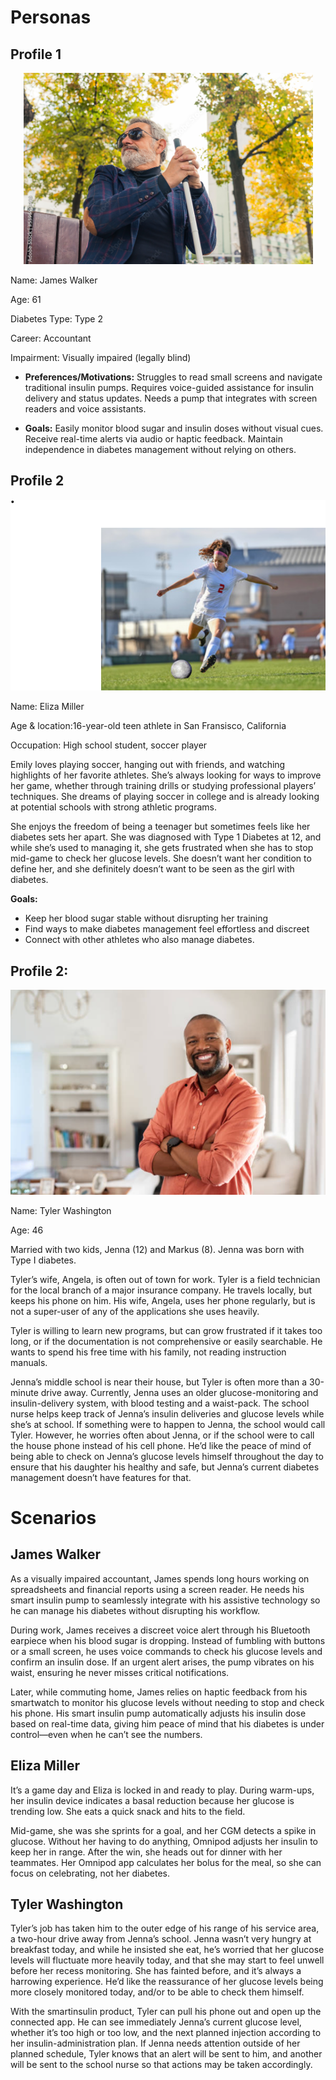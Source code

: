 # Personas

## Profile 1
<p align="center">
  <img src="JamesWalker.png" alt="James Walker">
</p>

Name: James Walker

Age: 61

Diabetes Type: Type 2

Career: Accountant

Impairment: Visually impaired (legally blind)

* **Preferences/Motivations:**
Struggles to read small screens and navigate traditional insulin pumps.
Requires voice-guided assistance for insulin delivery and status updates.
Needs a pump that integrates with screen readers and voice assistants.

* **Goals:**
Easily monitor blood sugar and insulin doses without visual cues.
Receive real-time alerts via audio or haptic feedback.
Maintain independence in diabetes management without relying on others.

## Profile 2
![Eliza Miller](ElizaMiller.png)

Name: Eliza Miller 

Age & location:16-year-old teen athlete in San Fransisco, California

Occupation: High school student, soccer player

Emily loves playing soccer, hanging out with friends, and watching highlights of her favorite athletes. She’s always looking for ways to improve her game, whether through training drills or studying professional players’ techniques. She dreams of playing soccer in college and is already looking at potential schools with strong athletic programs.

She enjoys the freedom of being a teenager but sometimes feels like her diabetes sets her apart. She was diagnosed with Type 1 Diabetes at 12, and while she’s used to managing it, she gets frustrated when she has to stop mid-game to check her glucose levels. She doesn’t want her condition to define her, and she definitely doesn’t want to be seen as the girl with diabetes.

**Goals:**
* Keep her blood sugar stable without disrupting her training
* Find ways to make diabetes management feel effortless and discreet
* Connect with other athletes who also manage diabetes.

## Profile 2:
![Tyler Washington](TylerWashington.png)

Name: Tyler Washington

Age: 46

Married with two kids, Jenna (12) and Markus (8). Jenna was born with Type I diabetes.

Tyler’s wife, Angela, is often out of town for work. Tyler is a field technician for the local branch of a major insurance company. He travels locally, but keeps his phone on him. His wife, Angela, uses her phone regularly, but is not a super-user of any of the applications she uses heavily.

Tyler is willing to learn new programs, but can grow frustrated if it takes too long, or if the documentation is not comprehensive or easily searchable. He wants to spend his free time with his family, not reading instruction manuals.

Jenna’s middle school is near their house, but Tyler is often more than a 30-minute drive away. Currently, Jenna uses an older glucose-monitoring and insulin-delivery system, with blood testing and a waist-pack. The school nurse helps keep track of Jenna’s insulin deliveries and glucose levels while she’s at school. If something were to happen to Jenna, the school would call Tyler. However, he worries often about Jenna, or if the school were to call the house phone instead of his cell phone. He’d like the peace of mind of being able to check on Jenna’s glucose levels himself throughout the day to ensure that his daughter his healthy and safe, but Jenna’s current diabetes management doesn’t have features for that.

# Scenarios

## James Walker
As a visually impaired accountant, James spends long hours working on spreadsheets and financial reports using a screen reader. He needs his smart insulin pump to seamlessly integrate with his assistive technology so he can manage his diabetes without disrupting his workflow.

During work, James receives a discreet voice alert through his Bluetooth earpiece when his blood sugar is dropping. Instead of fumbling with buttons or a small screen, he uses voice commands to check his glucose levels and confirm an insulin dose. If an urgent alert arises, the pump vibrates on his waist, ensuring he never misses critical notifications.

Later, while commuting home, James relies on haptic feedback from his smartwatch to monitor his glucose levels without needing to stop and check his phone. His smart insulin pump automatically adjusts his insulin dose based on real-time data, giving him peace of mind that his diabetes is under control—even when he can’t see the numbers.

## Eliza Miller
It’s a game day and Eliza is locked in and ready to play. During warm-ups, her insulin device indicates a basal reduction because her glucose is trending low. She eats a quick snack and hits to the field. 

Mid-game, she was she sprints for a goal, and her CGM detects a spike in glucose. Without her having to do anything, Omnipod adjusts her insulin to keep her in range. After the win, she heads out for dinner with her teammates. Her Omnipod app calculates her bolus for the meal, so she can focus on celebrating, not her diabetes.

## Tyler Washington
Tyler’s job has taken him to the outer edge of his range of his service area, a two-hour drive away from Jenna’s school. Jenna wasn’t very hungry at breakfast today, and while he insisted she eat, he’s worried that her glucose levels will fluctuate more heavily today, and that she may start to feel unwell before her recess monitoring. She has fainted before, and it’s always a harrowing experience. He’d like the reassurance of her glucose levels being more closely monitored today, and/or to be able to check them himself.

With the smartinsulin product, Tyler can pull his phone out and open up the connected app. He can see immediately Jenna’s current glucose level, whether it’s too high or too low, and the next planned injection according to her insulin-administration plan. If Jenna needs attention outside of her planned schedule, Tyler knows that an alert will be sent to him, and another will be sent to the school nurse so that actions may be taken accordingly.
